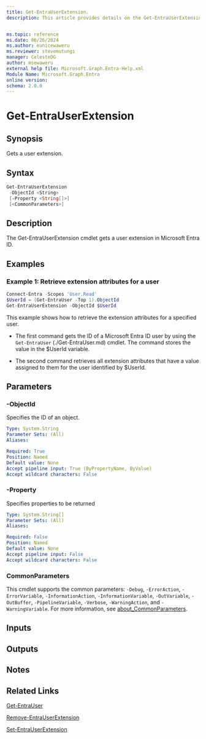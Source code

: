 ```yaml
---
title: Get-EntraUserExtension.
description: This article provides details on the Get-EntraUserExtension command.


ms.topic: reference
ms.date: 06/26/2024
ms.author: eunicewaweru
ms.reviewer: stevemutungi
manager: CelesteDG
author: msewaweru
external help file: Microsoft.Graph.Entra-Help.xml
Module Name: Microsoft.Graph.Entra
online version:
schema: 2.0.0
---
```


# Get-EntraUserExtension

## Synopsis

Gets a user extension.

## Syntax

```powershell
Get-EntraUserExtension
 -ObjectId <String>
 [-Property <String[]>]
 [<CommonParameters>]
```

## Description

The Get-EntraUserExtension cmdlet gets a user extension in Microsoft Entra ID.

## Examples

### Example 1: Retrieve extension attributes for a user

```powershell
Connect-Entra -Scopes 'User.Read'
$UserId = (Get-EntraUser -Top 1).ObjectId
Get-EntraUserExtension -ObjectId $UserId
```

This example shows how to retrieve the extension attributes for a specified user.

- The first command gets the ID of a Microsoft Entra ID user by using the `Get-EntraUser` (./Get-EntraUser.md) cmdlet. The command stores the value in the $UserId variable.  

- The second command retrieves all extension attributes that have a value assigned to them for the user identified by $UserId.

## Parameters

### -ObjectId

Specifies the ID of an object.

```yaml
Type: System.String
Parameter Sets: (All)
Aliases:

Required: True
Position: Named
Default value: None
Accept pipeline input: True (ByPropertyName, ByValue)
Accept wildcard characters: False
```

### -Property

Specifies properties to be returned

```yaml
Type: System.String[]
Parameter Sets: (All)
Aliases:

Required: False
Position: Named
Default value: None
Accept pipeline input: False
Accept wildcard characters: False
```

### CommonParameters

This cmdlet supports the common parameters: `-Debug`, `-ErrorAction`, `-ErrorVariable`, `-InformationAction`, `-InformationVariable`, `-OutVariable`, `-OutBuffer`, `-PipelineVariable`, `-Verbose`, `-WarningAction`, and `-WarningVariable`. For more information, see [about_CommonParameters](https://go.microsoft.com/fwlink/?LinkID=113216).

## Inputs

## Outputs

## Notes

## Related Links

[Get-EntraUser](Get-EntraUser.md)

[Remove-EntraUserExtension](Remove-EntraUserExtension.md)

[Set-EntraUserExtension](Set-EntraUserExtension.md)
